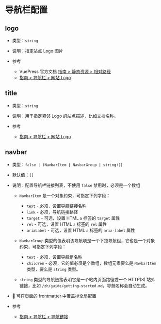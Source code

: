 # 导航栏配置

## logo

- 类型：`string`

- 说明：指定站点 Logo 图片

- 参考
  - VuePress 官方文档 [指南 > 静态资源 > 相对路径](https://v2.vuepress.vuejs.org/zh/guide/assets.html#相对路径)
  - [指南 > 导航栏 > 网站 Logo](/zh/guide/navbar.html#%E7%BD%91%E7%AB%99-logo)

## title

- 类型：`string`

- 说明：用于指定紧邻 Logo 的站点描述，比如文档名称。

- 参考
  - [指南 > 导航栏 > 网站 Logo](/zh/guide/navbar.html#%E7%BD%91%E7%AB%99-logo)

## navbar

- 类型：`false | (NavbarItem | NavbarGroup | string)[]`

- 默认值：`[]`

- 说明：配置导航栏链接列表，不使用 `false` 禁用时，必须是一个数组

  - `NavbarItem` 是一个对象约束，可指定下列字段：

    - `text` - 必须，设置导航链接名称
    - `link` - 必须，导航链接路径
    - `target` - 可选，设置 HTML `a` 标签的 `target` 属性
    - `rel` - 可选，设置 HTML `a` 标签的 `rel` 属性
    - `ariaLabel` - 可选，设置 HTML `a` 标签的 `aria-label` 属性

  - `NavbarGroup` 类型的值表明该导航项是一个下拉导航组，它也是一个对象约束，可指定下列字段：

    - `text` - 必须，设置导航组名称
    - `children` - 必须，它的值必须是个数组，数组元素要么是 `NavbarItem` 类型，要么是 `string` 类型。

  - `string` 类型的导航链接表明它是一个站内页面路径或一个 HTTP(S) 站外链接，比如 `/zh/guide/getting-started.md`，导航名称会自动生成。

- :triangular_flag_on_post: 可在页面的 frontmatter 中覆盖掉全局配置

- 参考
  - [指南 > 导航栏 > 导航链接](/zh/guide/navbar.html#导航链接)
